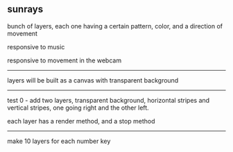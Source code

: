 ## sunrays

bunch of layers, each one having a certain pattern, color, and a direction of movement

responsive to music

responsive to movement in the webcam

---

layers will be built as a canvas with transparent background

---

test 0 - add two layers, transparent background, horizontal stripes and vertical stripes, one going right and the other left.

each layer has a render method, and a stop method

---

make 10 layers for each number key
